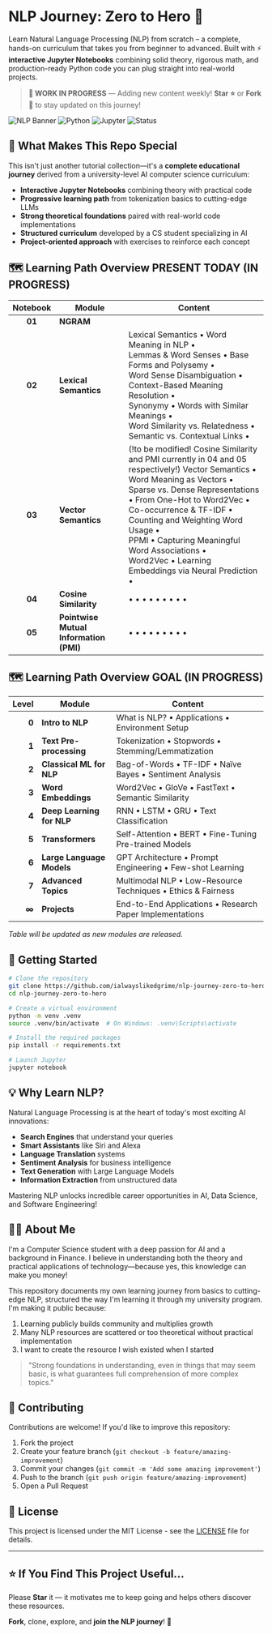 # NLP Journey: Zero to Hero 🚀

Learn Natural Language Processing (NLP) from scratch – a complete, hands-on curriculum that takes you from beginner to advanced. Built with ⚡ **interactive Jupyter Notebooks** combining solid theory, rigorous math, and production-ready Python code you can plug straight into real-world projects.

> **🚧 WORK IN PROGRESS** — Adding new content weekly! **Star ⭐** or **Fork 🍴** to stay updated on this journey!

![NLP Banner](https://img.shields.io/badge/NLP-Zero_to_Hero-blue?style=for-the-badge) 
![Python](https://img.shields.io/badge/Python-3.10.2-green?style=flat-square)
![Jupyter](https://img.shields.io/badge/Jupyter-Notebooks-orange?style=flat-square)
![Status](https://img.shields.io/badge/Status-Active_Development-brightgreen?style=flat-square)

## 🌟 What Makes This Repo Special

This isn't just another tutorial collection—it's a **complete educational journey** derived from a university-level AI computer science curriculum:

- **Interactive Jupyter Notebooks** combining theory with practical code
- **Progressive learning path** from tokenization basics to cutting-edge LLMs
- **Strong theoretical foundations** paired with real-world code implementations
- **Structured curriculum** developed by a CS student specializing in AI
- **Project-oriented approach** with exercises to reinforce each concept

## 🗺️ Learning Path Overview PRESENT TODAY (IN PROGRESS)

| Notebook | Module               | Content                                                                                                                                                                                                                                                                                                                    |
|:--------:|----------------------|----------------------------------------------------------------------------------------------------------------------------------------------------------------------------------------------------------------------------------------------------------------------------------------------------------------------------|
| **01**   | **NGRAM**            |                                                                                                                                                                                                                                                                                                                            |
| **02**   | **Lexical Semantics**| Lexical Semantics • Word Meaning in NLP •<br>Lemmas & Word Senses • Base Forms and Polysemy •<br>Word Sense Disambiguation • Context-Based Meaning Resolution •<br>Synonymy • Words with Similar Meanings •<br>Word Similarity vs. Relatedness • Semantic vs. Contextual Links •                                                    |
| **03**   | **Vector Semantics** | (!to be modified! Cosine Similarity and PMI currently in 04 and 05 respectively!) Vector Semantics • Word Meaning as Vectors •<br>Sparse vs. Dense Representations • From One-Hot to Word2Vec •<br>Co-occurrence & TF-IDF • Counting and Weighting Word Usage •<br>PPMI • Capturing Meaningful Word Associations •<br>Word2Vec • Learning Embeddings via Neural Prediction •                                        |
| **04**   | **Cosine Similarity** |  • • •  • •  • •  • •   
| **05**   | **Pointwise Mutual Information (PMI)** |  • • •  • •  • •  • •                                        |


## 🗺️ Learning Path Overview GOAL (IN PROGRESS)

| Level | Module | Content |
|------:|--------|---------|
| **0** | **Intro to NLP** | What is NLP? • Applications • Environment Setup | in profress
| **1** | **Text Pre-processing** | Tokenization • Stopwords • Stemming/Lemmatization | in
| **2** | **Classical ML for NLP** | Bag-of-Words • TF-IDF • Naïve Bayes • Sentiment Analysis |
| **3** | **Word Embeddings** | Word2Vec • GloVe • FastText • Semantic Similarity |
| **4** | **Deep Learning for NLP** | RNN • LSTM • GRU • Text Classification |
| **5** | **Transformers** | Self-Attention • BERT • Fine-Tuning Pre-trained Models |
| **6** | **Large Language Models** | GPT Architecture • Prompt Engineering • Few-shot Learning |
| **7** | **Advanced Topics** | Multimodal NLP • Low-Resource Techniques • Ethics & Fairness |
| **∞** | **Projects** | End-to-End Applications • Research Paper Implementations |

_Table will be updated as new modules are released._

## 🚀 Getting Started

```bash
# Clone the repository
git clone https://github.com/ialwayslikedgrime/nlp-journey-zero-to-hero.git
cd nlp-journey-zero-to-hero

# Create a virtual environment
python -m venv .venv
source .venv/bin/activate  # On Windows: .venv\Scripts\activate

# Install the required packages
pip install -r requirements.txt

# Launch Jupyter
jupyter notebook
```

## 💡 Why Learn NLP?

Natural Language Processing is at the heart of today's most exciting AI innovations:

- **Search Engines** that understand your queries
- **Smart Assistants** like Siri and Alexa
- **Language Translation** systems
- **Sentiment Analysis** for business intelligence
- **Text Generation** with Large Language Models
- **Information Extraction** from unstructured data

Mastering NLP unlocks incredible career opportunities in AI, Data Science, and Software Engineering!

## 👨‍💻 About Me

I'm a Computer Science student with a deep passion for AI and a background in Finance. I believe in understanding both the theory and practical applications of technology—because yes, this knowledge can make you money!

This repository documents my own learning journey from basics to cutting-edge NLP, structured the way I'm learning it through my university program. I'm making it public because:

1. Learning publicly builds community and multiplies growth
2. Many NLP resources are scattered or too theoretical without practical implementation
3. I want to create the resource I wish existed when I started

> "Strong foundations in understanding, even in things that may seem basic, is what guarantees full comprehension of more complex topics."

## 🤝 Contributing

Contributions are welcome! If you'd like to improve this repository:

1. Fork the project
2. Create your feature branch (`git checkout -b feature/amazing-improvement`)
3. Commit your changes (`git commit -m 'Add some amazing improvement'`)
4. Push to the branch (`git push origin feature/amazing-improvement`)
5. Open a Pull Request

## 📜 License

This project is licensed under the MIT License - see the [LICENSE](LICENSE) file for details.

---

## ⭐ If You Find This Project Useful...

Please **Star** it — it motivates me to keep going and helps others discover these resources.

**Fork**, clone, explore, and **join the NLP journey**! 🚀